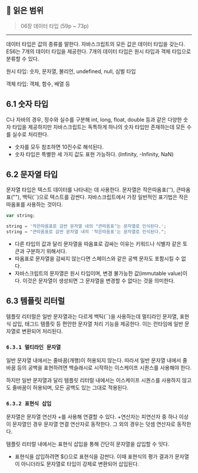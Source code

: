 ## 📔 **읽은 범위**

> 06장 데이터 타입 (59p ~ 73p)

---

데이터 타입은 값의 종류를 말한다. 자바스크립트의 모든 값은 데이터 타입을 갖는다. ES6는 7개의 데이터 타입을 제공한다. 7개의 데이터 타입은 원시 타입과 객체 타입으로 분류할 수 있다.

원시 타입: 숫자, 문자열, 불리언, undefined, null, 심벌 타입

객체 타입: 객체, 함수, 배열 등

## 6.1 숫자 타입

C나 자바의 경우, 정수와 실수를 구분해 int, long, float, double 등과 같은 다양한 숫자 타입을 제공하지만 자바스크립트는 독특하게 하나의 숫자 타입만 존재하는데 모든 수를 실수로 처리한다.

- 숫자를 모두 참조하면 10진수로 해석된다.
- 숫자 타입은 특별한 세 가지 값도 표현 가능하다. (Infinity, -Infinity, NaN)

## 6.2 문자열 타입

문자열 타입은 텍스트 데이터를 나타내는 데 사용한다. 문자열은 작은따옴표(''), 큰따옴표(""), 백틱(``)으로 텍스트를 감싼다. 자바스크립트에서 가장 일반적인 표기법은 작은따옴표를 사용하는 것이다.

```javascript
var string;

string = '작은따옴표로 감싼 문자열 내의 "큰따옴표"는 문자열로 인식된다.';
string = "큰따옴표로 감싼 문자열 내의 '작은따옴표'는 문자열로 인식된다.";
```

- 다른 타입의 값과 달리 문자열을 따옴표로 감싸는 이유는 키워드나 식별자 같은 토큰과 구분하기 위해서다.
- 따옴표로 문자열을 감싸지 않는다면 스페이스와 같은 공백 문자도 포함시킬 수 없다.
- 자바스크립트의 문자열은 원시 타입이며, 변경 불가능한 값(immutable value)이다. 이것은 문자열이 생성되면 그 문자열을 변경할 수 없다는 것을 의미한다.

## 6.3 템플릿 리터럴

템플릿 리터럴은 일반 문자열과는 다르게 백틱(``)을 사용하는데 멀티라인 문자열, 표현식 삽입, 태그드 템플릿 등 편안한 문자열 처리 기능을 제공한다. 이는 런타임에 일반 문자열로 변환되어 처리된다.

### `6.3.1 멀티라인 문자열`

일반 문자열 내에서는 줄바꿈(개행)이 허용되지 않는다. 따라서 일반 문자열 내에서 줄바꿈 등의 공백을 표현하려면 백슬래시로 시작하는 이스케이프 시퀀스를 사용해야 한다.

하지만 일반 문자열과 달리 템플릿 리터럴 내에서는 이스케이프 시퀀스를 사용하지 않고도 줄바꿈이 허용되며, 모든 공백도 있는 그대로 적용된다.

### `6.3.2 표현식 삽입`

문자열은 문자열 연산자 +를 사용해 연결할 수 있다. +연산자는 피연산자 중 하나 이상이 문자열인 경우 문자열 연결 연산자로 동작한다. 그 외의 경우는 덧셈 연산자로 동작한다.

템플릿 리터럴 내에서는 표현식 삽입을 통해 간단히 문자열을 삽입할 수 잇다.

- 표현식을 삽입하려면 ${}으로 표현식을 감싼다. 이때 표현식의 평가 결과가 문자열이 아니더라도 문자열로 타입이 강제로 변환되어 삽입된다.
